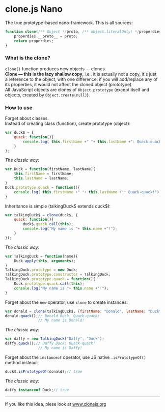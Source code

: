 clone.js Nano
=====

The true prototype-based nano-framework.
This is all sources:
```php
function clone(/** Object */proto, /** object.literalOnly! */properdies){
    properdies.__proto__ = proto;
    return properdies;
}
```
### What is the clone?

`clone()` function produces new objects — clones.  
**Clone — this is the lazy shallow copy**, i.e., it is actually not a copy, it's just a reference to the object,
with one difference: if you will add/replace any of its properties, it would not affect the cloned object (prototype).  
All JavaScript objects are clones of `Object.prototype` (except itself and objects, created by `Object.create(null)`).

### How to use

Forget about classes.    
Instead of creating class (function), create prototype (object):
```javascript
var duck$ = {
    quack: function(){
        console.log( this.firstName +" "+ this.lastName +": Quack-quack!");
    }
};
```
*The classic way:*
```javascript
var Duck = function(firstName, lastName){
    this.firstName = firstName;
    this.lastName = lastName;
}
Duck.prototype.quack = function(){
    console.log( this.firstName +" "+ this.lastName +": Quack-quack!");
}
```
Inheritance is simple (talkingDuck$ extends duck$):
```javascript
var talkingDuck$ = clone(duck$, {
    quack: function(){
        duck$.quack.call(this);
        console.log("My name is "+ this.name +"!");
    }
});
```
*The classic way:*
```javascript
var TalkingDuck = function(name){
    Duck.apply(this, arguments);
}
TalkingDuck.prototype = new Duck;
TalkingDuck.prototype.constructor = TalkingDuck;
TalkingDuck.prototype.quack = function(){
    Duck.prototype.quack.call(this);
    console.log("My name is "+ this.name +"!");
}
```
Forget about the `new` operator, use `clone` to create instances:
```javascript
var donald = clone(talkingDuck$, {firstName: "Donald", lastName: "Duck"});
donald.quack();// Donald Duck: Quack-quack! 
               // My name is Donald!
```
*The classic way:*
```javascript
var daffy = new TalkingDuck("Daffy", "Duck");
daffy.quack();// Daffy Duck: Quack-quack! 
               // My name is Daffy!
```
Forget about the `instanceof` operator, use JS native `.isPrototypeOf()` method instead:
```javascript
duck$.isPrototypeOf(donald);// true
```
*The classic way:*
```javascript
daffy instanceof Duck;// true
```
----
If you like this idea, plese look at www.clonejs.org
